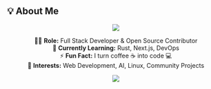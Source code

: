 ## 💡 About Me

<p align="center">
  <img src="https://readme-typing-svg.herokuapp.com?font=Fira+Code&size=24&duration=3000&pause=500&color=00F7FF&center=true&vCenter=true&width=600&lines=Hi+I'm+[Your+Name]!;Full-Stack+Developer;Open-Source+Contributor;Tech+Enthusiast" />
</p>

<p align="center">
  👨‍💻 <b>Role:</b> Full Stack Developer & Open Source Contributor<br>
  🌱 <b>Currently Learning:</b> Rust, Next.js, DevOps<br>
  ⚡ <b>Fun Fact:</b> I turn coffee ☕ into code 💻<br>
  💬 <b>Interests:</b> Web Development, AI, Linux, Community Projects
</p>

<p align="center">
  <img src="https://skillicons.dev/icons?i=html,css,tailwind,js,ts,react,next,nodejs,express,python&theme=dark" />
</p>
